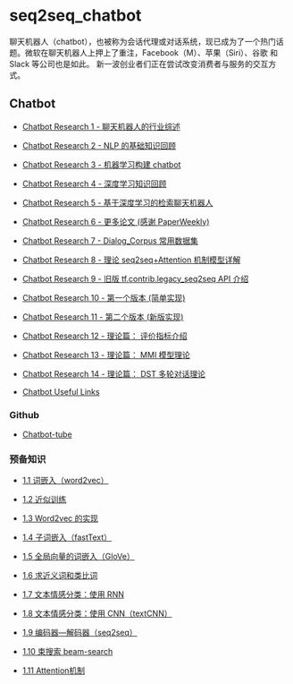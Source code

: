 # seq2seq_chatbot

聊天机器人（chatbot），也被称为会话代理或对话系统，现已成为了一个热门话题。微软在聊天机器人上押上了重注，Facebook（M）、苹果（Siri）、谷歌 和 Slack 等公司也是如此。 新一波创业者们正在尝试改变消费者与服务的交互方式。

## Chatbot

- [Chatbot Research 1 - 聊天机器人的行业综述][b1]

- [Chatbot Research 2 - NLP 的基础知识回顾][b2]

- [Chatbot Research 3 - 机器学习构建 chatbot][b3]

- [Chatbot Research 4 - 深度学习知识回顾][b4]

- [Chatbot Research 5 - 基于深度学习的检索聊天机器人][b5]

- [Chatbot Research 6 - 更多论文 (感谢 PaperWeekly)][b6]

- [Chatbot Research 7 - Dialog_Corpus 常用数据集][b7]

- [Chatbot Research 8 - 理论 seq2seq+Attention 机制模型详解][b8]

- [Chatbot Research 9 - 旧版 tf.contrib.legacy_seq2seq API 介绍][b9]

- [Chatbot Research 10 - 第一个版本 (简单实现)][b10]

- [Chatbot Research 11 - 第二个版本 (新版实现)][b11]

- [Chatbot Research 12 - 理论篇： 评价指标介绍][b12]

- [Chatbot Research 13 - 理论篇： MMI 模型理论][0]

- [Chatbot Research 14 - 理论篇： DST 多轮对话理论][0]

- [Chatbot Useful Links][bot1]

[bot1]: /2018/11/15/ops/ops-common-links-for-chatbot/

[0]: /chatbot
[b1]: /2017/08/11/chatbot/chatbot-research1/
[b2]: /2017/08/12/chatbot/chatbot-research2/
[b3]: /2017/08/13/chatbot/chatbot-research3/
[b4]: /2017/08/14/chatbot/chatbot-research4/
[b5]: /2017/08/15/chatbot/chatbot-research5/
[b6]: /2017/08/16/chatbot/chatbot-research6/
[b7]: /2017/09/26/chatbot/chatbot-research7/
[b8]: /2017/11/17/chatbot/chatbot-research8/
[b9]:/2017/11/19/chatbot/chatbot-research9/
[b10]: /2017/11/26/chatbot/chatbot-research10/
[b11]: /2018/11/29/chatbot/chatbot-research11/
[b12]: /2018/12/01/chatbot/chatbot-research12/


### Github

- [Chatbot-tube](https://github.com/chatbot-tube)

### 预备知识

- [1.1 词嵌入（word2vec）][0]

- [1.2 近似训练][0]

- [1.3 Word2vec 的实现][0]

- [1.4 子词嵌入（fastText）][0]

- [1.5 全局向量的词嵌入（GloVe）][0]

- [1.6 求近义词和类比词][0]

- [1.7 文本情感分类：使用 RNN][0]

- [1.8 文本情感分类：使用 CNN（textCNN）][0]

- [1.9 编码器—解码器（seq2seq）][0]

- [1.10 束搜索 beam-search][0]

- [1.11 Attention机制][0]


[0]: https://github.com/blair101/seq2seq_chatbot/
